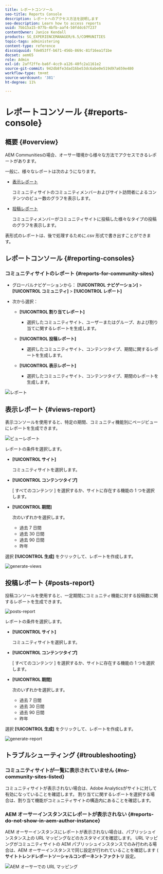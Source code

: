 ```yaml
---
title: レポートコンソール
seo-title: Reports Console
description: レポートへのアクセス方法を説明します
seo-description: Learn how to access reports
uuid: 7bb15a15-077b-4bfb-aaf4-50fddc67f237
contentOwner: Janice Kendall
products: SG_EXPERIENCEMANAGER/6.5/COMMUNITIES
topic-tags: administering
content-type: reference
discoiquuid: fde053ff-b671-456b-869c-81f16ea1f1be
docset: aem65
role: Admin
exl-id: 2aff2ffe-ba6f-4cc9-a126-40fc2a1161e2
source-git-commit: 942db8fe3dad16be53dc6abe0e519d97a659e480
workflow-type: tm+mt
source-wordcount: '381'
ht-degree: 11%

---
```


# レポートコンソール {#reports-console}

## 概要 {#overview}

AEM Communitiesの場合、オーサー環境から様々な方法でアクセスできるレポートがあります。

一般に、様々なレポートは次のようになります。

* [表示レポート](#views-report)

   コミュニティサイトのコミュニティメンバーおよびサイト訪問者によるコンテンツのビュー数のグラフを表示します。

* [投稿レポート](#posts-report)

   コミュニティメンバーがコミュニティサイトに投稿した様々なタイプの投稿のグラフを表示します。

表形式のレポートは、後で処理するために.csv 形式で書き出すことができます。

## レポートコンソール {#reporting-consoles}

### コミュニティサイトのレポート {#reports-for-community-sites}

* グローバルナビゲーションから： **[!UICONTROL ナビゲーション]** > **[!UICONTROL コミュニティ]** >  **[!UICONTROL レポート]**

* 次から選択：

   * **[!UICONTROL 割り当てレポート]**

      * 選択したコミュニティサイト、ユーザーまたはグループ、および割り当てに関するレポートを生成します。
   * **[!UICONTROL 投稿レポート]**

      * 選択したコミュニティサイト、コンテンツタイプ、期間に関するレポートを生成します。
   * **[!UICONTROL 表示レポート]**

      * 選択したコミュニティサイト、コンテンツタイプ、期間のレポートを生成します。



![レポート](assets/reports1.png)

## 表示レポート {#views-report}

表示コンソールを使用すると、特定の期間、コミュニティ機能別にページビューにレポートを生成できます。

![ビューレポート](assets/view-report.png)

レポートの条件を選択します。

* **[!UICONTROL サイト]**

   コミュニティサイトを選択します。

* **[!UICONTROL コンテンツタイプ]**

   [ すべてのコンテンツ ] を選択するか、サイトに存在する機能の 1 つを選択します。

* **[!UICONTROL 期間]**

   次のいずれかを選択します。

   * 過去 7 日間
   * 過去 30 日間
   * 過去 90 日間
   * 昨年

選択 **[!UICONTROL 生成]** をクリックして、レポートを作成します。

![generate-views](assets/generate-views.png)

## 投稿レポート {#posts-report}

投稿コンソールを使用すると、一定期間にコミュニティ機能に対する投稿数に関するレポートを生成できます。

![posts-report](assets/posts-report.png)

レポートの条件を選択します。

* **[!UICONTROL サイト]**

   コミュニティサイトを選択します。

* **[!UICONTROL コンテンツタイプ]**

   [ すべてのコンテンツ ] を選択するか、サイトに存在する機能の 1 つを選択します。

* **[!UICONTROL 期間]**

   次のいずれかを選択します。

   * 過去 7 日間
   * 過去 30 日間
   * 過去 90 日間
   * 昨年

選択 **[!UICONTROL 生成]** をクリックして、レポートを作成します。

![generate-report](assets/generate-posts-report.png)

## トラブルシューティング {#troubleshooting}

### コミュニティサイトが一覧に表示されていません {#no-community-sites-listed}

コミュニティサイトが表示されない場合は、Adobe Analyticsがサイトに対して有効になっていることを確認します。 割り当てに関するレポートを選択する場合は、割り当て機能がコミュニティサイトの構造内にあることを確認します。

### AEM オーサーインスタンスにレポートが表示されない {#reports-do-not-show-in-aem-author-instance}

AEM オーサーインスタンスにレポートが表示されない場合は、パブリッシュインスタンス上の URL マッピングなどのカスタマイズを確認します。 URL マッピングがコミュニティサイトの AEM パブリッシュインスタンスでのみ行われる場合は、AEM オーサーインスタンスで同じ設定が行われていることを確認します ( **サイトトレンドレポートソーシャルコンポーネントファクトリ** 設定。

![AEM オーサーでの URL マッピング](assets/sitetrend.png)
